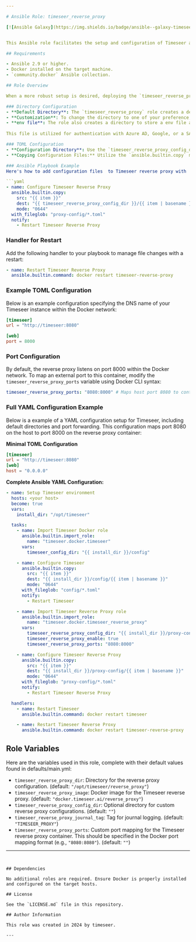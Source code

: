 ```yaml
---

# Ansible Role: timeseer_reverse_proxy

[![Ansible Galaxy](https://img.shields.io/badge/ansible--galaxy-timeseer_reverse_proxy-yellow.svg)](https://galaxy.ansible.com/ui/namespaces/timeseer/)


This Ansible role facilitates the setup and configuration of Timeseer and its reverse proxy in a Docker environment. The role includes tasks for preparing storage directories, configuring Docker volumes, managing Docker containers for timeseer, and setting up a reverse proxy for Timeseer.

## Requirements

- Ansible 2.9 or higher.
- Docker installed on the target machine.
- `community.docker` Ansible collection.

## Role Overview

When a more robust setup is desired, deploying the `timeseer_reverse_proxy` role is recommended. By default, Timeseer includes a reverse proxy that is facilitated through another Timeseer container.

### Directory Configuration
- **Default Directory**: The `timeseer_reverse_proxy` role creates a default directory at `/opt/timeseer/reverse-proxy`.
- **Customization**: To change the directory to one of your preference, modify the `timeseer_reverse_proxy_dir` variable in your Ansible playbook.
- **env file**: The role also creates a directory to store a env file at `timeseer_reverse_proxy_dir/env`. Using this file is optional but recommended.
  
This file is utilized for authentication with Azure AD, Google, or a SAML Identity Provider. For detailed setup instructions, please refer to our documentation.

### TOML Configuration
- **Configuration Directory**: Use the `timeseer_reverse_proxy_config_dir` variable to specify a drop-in directory for adding TOML files, which will be included in the configuration.
- **Copying Configuration Files:** Utilize the `ansible.builtin.copy` module to copy TOML files from the local machine (where the playbook is run) to the target machine where the Timeseer tasks are being executed.

### Ansible Playbook Example
Here's how to add configuration files  to Timeseer reverse proxy with  `ansible.builtin.copy`  module :

```yaml
- name: Configure Timeseer Reverse Proxy
  ansible.builtin.copy:
    src: "{{ item }}"
    dest: "{{ timeseer_reverse_proxy_config_dir }}/{{ item | basename }}"
    mode: "0644"
  with_fileglob: "proxy-config/*.toml"
  notify:
    - Restart Timeseer Reverse Proxy
```

### Handler for Restart
Add the following handler to your playbook to manage file changes with a restart:

```yaml
- name: Restart Timeseer Reverse Proxy
  ansible.builtin.command: docker restart timeseer-reverse-proxy
```

### Example TOML Configuration
Below is an example configuration specifying the DNS name of your Timeseer instance within the Docker network:

```toml
[timeseer]
url = "http://timeseer:8080"

[web]
port = 8000
```

### Port Configuration
By default, the reverse proxy listens on port 8000  within the Docker network. To map an external port to this container, modify the `timeseer_reverse_proxy_ports` variable using Docker CLI syntax:

```yaml
timeseer_reverse_proxy_ports: "8080:8000" # Maps host port 8080 to container port 8000
```
### Full YAML Configuration Example

Below is a  example of a YAML configuration setup for Timeseer, including default directories and port forwarding. This configuration maps port 8080 on the host to port 8000 on the reverse proxy container:

**Minimal TOML Configuration**
```toml
[timeseer]
url = "http://timeseer:8080"
[web]
host = "0.0.0.0"
```

**Complete Ansible YAML Configuration:**
```yaml
- name: Setup Timeseer environment
  hosts: <your host>
  become: true
  vars:
    install_dir: "/opt/timeseer"

  tasks:
    - name: Import Timeseer Docker role
      ansible.builtin.import_role:
        name: "timeseer.docker.timeseer"
      vars:
        timeseer_config_dir: "{{ install_dir }}/config"

    - name: Configure Timeseer
      ansible.builtin.copy:
        src: "{{ item }}"
        dest: "{{ install_dir }}/config/{{ item | basename }}"
        mode: "0644"
      with_fileglob: "config/*.toml"
      notify:
        - Restart Timeseer

    - name: Import Timeseer Reverse Proxy role
      ansible.builtin.import_role:
        name: "timeseer.docker.timeseer_reverse_proxy"
      vars:
        timeseer_reverse_proxy_config_dir: "{{ install_dir }}/proxy-config"
        timeseer_reverse_proxy_enable: true
        timeseer_reverse_proxy_ports: "8080:8000"

    - name: Configure Timeseer Reverse Proxy
      ansible.builtin.copy:
        src: "{{ item }}"
        dest: "{{ install_dir }}/proxy-config/{{ item | basename }}"
        mode: "0644"
      with_fileglob: "proxy-config/*.toml"
      notify:
        - Restart Timeseer Reverse Proxy

  handlers:
    - name: Restart Timeseer
      ansible.builtin.command: docker restart timeseer

    - name: Restart Timeseer Reverse Proxy
      ansible.builtin.command: docker restart timeseer-reverse-proxy

```


## Role Variables

Here are the variables used in this role, complete with their default values found in defaults/main.yml:

- `timeseer_reverse_proxy_dir`: Directory for the reverse proxy configuration. (default: `"/opt/timeseer/reverse_proxy"`)
- `timeseer_reverse_proxy_image`: Docker image for the Timeseer reverse proxy. (default: `"docker.timeseer.ai/reverse_proxy"`)
- `timeseer_reverse_proxy_config_dir`: Optional directory for custom reverse proxy configurations. (default: `""`)
- `timeseer_reverse_proxy_journal_tag`: Tag for journal logging. (default: `"TIMESEER_PROXY"`)
- `timeseer_reverse_proxy_ports`: Custom port mapping for the Timeseer reverse proxy container. This should be specified in the Docker port mapping format (e.g., `"8080:8080"`). (default: `""`)
---
```


## Dependencies

No additional roles are required. Ensure Docker is properly installed and configured on the target hosts.

## License

See the `LICENSE.md` file in this repository.

## Author Information

This role was created in 2024 by timeseer.

---
